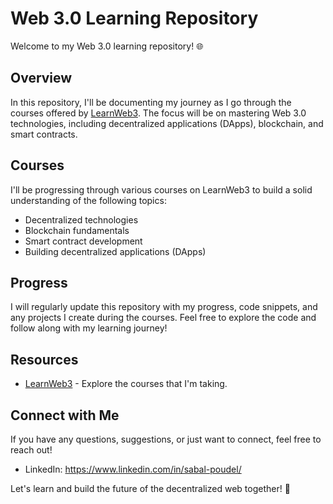 # Web 3.0 Learning Repository

Welcome to my Web 3.0 learning repository! 🌐

## Overview

In this repository, I'll be documenting my journey as I go through the courses offered by [LearnWeb3](https://learnweb3.io/). The focus will be on mastering Web 3.0 technologies, including decentralized applications (DApps), blockchain, and smart contracts.

## Courses

I'll be progressing through various courses on LearnWeb3 to build a solid understanding of the following topics:

- Decentralized technologies
- Blockchain fundamentals
- Smart contract development
- Building decentralized applications (DApps)

## Progress

I will regularly update this repository with my progress, code snippets, and any projects I create during the courses. Feel free to explore the code and follow along with my learning journey!

## Resources

- [LearnWeb3](https://learnweb3.io/) - Explore the courses that I'm taking.

## Connect with Me

If you have any questions, suggestions, or just want to connect, feel free to reach out!

- LinkedIn: https://www.linkedin.com/in/sabal-poudel/

Let's learn and build the future of the decentralized web together! 🚀
